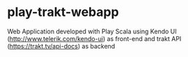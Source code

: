 play-trakt-webapp
=================

Web Application developed with Play Scala using Kendo UI (http://www.telerik.com/kendo-ui) as front-end and trakt API (https://trakt.tv/api-docs) as backend
